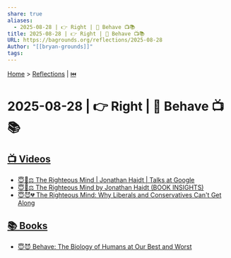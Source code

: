 ```yaml
---
share: true
aliases:
  - 2025-08-28 | 👉 Right | 🐒 Behave 📺📚
title: 2025-08-28 | 👉 Right | 🐒 Behave 📺📚
URL: https://bagrounds.org/reflections/2025-08-28
Author: "[[bryan-grounds]]"
tags:
---
```

[Home](../index.md) > [Reflections](./index.md) | [⏮️](./2025-08-27.md)  
# 2025-08-28 | 👉 Right | 🐒 Behave 📺📚  
## [📺 Videos](../videos/index.md)  
- [😇🧠⚖️ The Righteous Mind | Jonathan Haidt | Talks at Google](../videos/the-righteous-mind-jonathan-haidt-talks-at-google.md)  
- [😇🧠⚖️ The Righteous Mind by Jonathan Haidt (BOOK INSIGHTS)](../videos/the-righteous-mind-by-jonathan-haidt-book-insights.md)  
- [😇😈💔 The Righteous Mind: Why Liberals and Conservatives Can't Get Along](../videos/the-righteous-mind-why-liberals-and-conservatives-cant-get-along.md)  
  
## [📚 Books](../books/index.md)  
- [😇😈 Behave: The Biology of Humans at Our Best and Worst](../books/behave-the-biology-of-humans-at-our-best-and-worst.md)